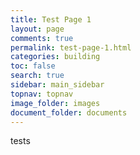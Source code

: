 ```yaml
---
title: Test Page 1
layout: page
comments: true
permalink: test-page-1.html
categories: building
toc: false
search: true
sidebar: main_sidebar
topnav: topnav
image_folder: images
document_folder: documents
---
```


tests